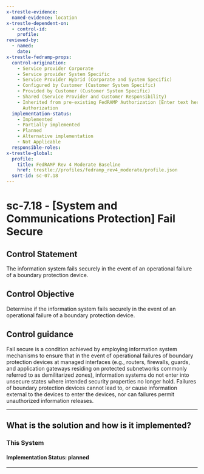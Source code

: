 ```yaml
---
x-trestle-evidence:
  named-evidence: location
x-trestle-dependent-on:
  - control-id:
    profile:
reviewed-by:
  - named:
    date:
x-trestle-fedramp-props:
  control-origination:
    - Service provider Corporate
    - Service provider System Specific
    - Service Provider Hybrid (Corporate and System Specific)
    - Configured by Customer (Customer System Specific)
    - Provided by Customer (Customer System Specific)
    - Shared (Service Provider and Customer Responsibility)
    - Inherited from pre-existing FedRAMP Authorization [Enter text here], Date of
      Authorization
  implementation-status:
    - Implemented
    - Partially implemented
    - Planned
    - Alternative implementation
    - Not Applicable
  responsible-roles:
x-trestle-global:
  profile:
    title: FedRAMP Rev 4 Moderate Baseline
    href: trestle://profiles/fedramp_rev4_moderate/profile.json
  sort-id: sc-07.18
---
```


# sc-7.18 - \[System and Communications Protection\] Fail Secure

## Control Statement

The information system fails securely in the event of an operational failure of a boundary protection device.

## Control Objective

Determine if the information system fails securely in the event of an operational failure of a boundary protection device.

## Control guidance

Fail secure is a condition achieved by employing information system mechanisms to ensure that in the event of operational failures of boundary protection devices at managed interfaces (e.g., routers, firewalls, guards, and application gateways residing on protected subnetworks commonly referred to as demilitarized zones), information systems do not enter into unsecure states where intended security properties no longer hold. Failures of boundary protection devices cannot lead to, or cause information external to the devices to enter the devices, nor can failures permit unauthorized information releases.

______________________________________________________________________

## What is the solution and how is it implemented?

<!-- For implementation status enter one of: implemented, partial, planned, alternative, not-applicable -->

<!-- Note that the list of rules under ### Rules: is read-only and changes will not be captured after assembly to JSON -->

### This System

<!-- Add implementation prose for the main This System component for control: sc-7.18 -->

#### Implementation Status: planned

______________________________________________________________________
